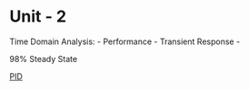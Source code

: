 # Unit - 2


Time Domain Analysis:
	- Performance
	- Transient Response
	-

98% Steady State

[PID](PID)
